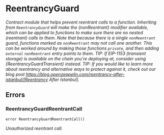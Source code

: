 # ReentrancyGuard







*Contract module that helps prevent reentrant calls to a function. Inheriting from `ReentrancyGuard` will make the {nonReentrant} modifier available, which can be applied to functions to make sure there are no nested (reentrant) calls to them. Note that because there is a single `nonReentrant` guard, functions marked as `nonReentrant` may not call one another. This can be worked around by making those functions `private`, and then adding `external` `nonReentrant` entry points to them. TIP: If EIP-1153 (transient storage) is available on the chain you&#39;re deploying at, consider using {ReentrancyGuardTransient} instead. TIP: If you would like to learn more about reentrancy and alternative ways to protect against it, check out our blog post https://blog.openzeppelin.com/reentrancy-after-istanbul/[Reentrancy After Istanbul].*



## Errors

### ReentrancyGuardReentrantCall

```solidity
error ReentrancyGuardReentrantCall()
```



*Unauthorized reentrant call.*



